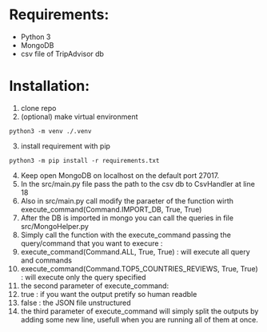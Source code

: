 
# Requirements:
- Python 3
- MongoDB
- csv file of TripAdvisor db

# Installation:
1. clone repo
2. (optional) make virtual environment 
```shell
python3 -m venv ./.venv
```
3. install requirement with pip
```shell
python3 -m pip install -r requirements.txt
```
4. Keep open MongoDB on localhost on the default port 27017.
5. In the src/main.py file pass the path to the csv db to CsvHandler at line 18
6. Also in src/main.py call modify the paraeter of the function wirth execute_command(Command.IMPORT_DB, True, True)
7. After the DB is imported in mongo you can call the queries in file src/MongoHelper.py
8. Simply call the function with the execute_command passing the query/command that you want to execure : 
9. execute_command(Command.ALL, True, True) : will execute all query and commands
10. execute_command(Command.TOP5_COUNTRIES_REVIEWS, True, True) : will execute only the query specified
11. the second parameter of execute_command:
12. true : if you want the output pretify so human readble
13. false : the JSON file unstructured 
14. the third parameter of execute_command will simply split the outputs by adding some new line, usefull when you are running all of them at once.

